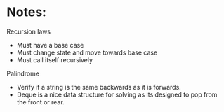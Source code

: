 # Notes:


Recursion laws
- Must have a base case
- Must change state and move towards base case
- Must call itself recursively

Palindrome
- Verify if a string is the same backwards as it is forwards.
- Deque is a nice data structure for solving as its designed to pop from the front or rear.